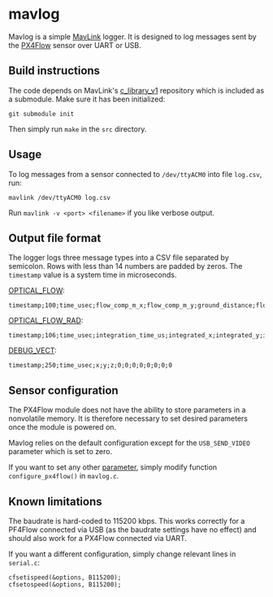 # mavlog

Mavlog is a simple [MavLink][1] logger. It is designed to log messages sent by
the [PX4Flow][2] sensor over UART or USB.

## Build instructions

The code depends on MavLink's [c_library_v1][3] repository which is included as
a submodule. Make sure it has been initialized:

```
git submodule init
```

Then simply run `make` in the `src` directory.

## Usage

To log messages from a sensor connected to `/dev/ttyACM0` into file `log.csv`,
run:

```
mavlink /dev/ttyACM0 log.csv
```

Run `mavlink -v <port> <filename>` if you like verbose output.

## Output file format

The logger logs three message types into a CSV file separated by semicolon. Rows
with less than 14 numbers are padded by zeros. The `timestamp` value is a system
time in microseconds.

[OPTICAL_FLOW][4]:
```
timestamp;100;time_usec;flow_comp_m_x;flow_comp_m_y;ground_distance;flow_x;flow_y;sensor_id;quality;0;0;0;0
```

[OPTICAL_FLOW_RAD][5]:
```
timestamp;106;time_usec;integration_time_us;integrated_x;integrated_y;integrated_xgyro;integrated_ygyro;integrated_zgyro;time_delta_distance_us;distance;temperature;sensor_id;quality
```

[DEBUG_VECT][6]:
```
timestamp;250;time_usec;x;y;z;0;0;0;0;0;0;0;0
```

## Sensor configuration

The PX4Flow module does not have the ability to store parameters in a
nonvolatile memory. It is therefore necessary to set desired parameters once the
module is powered on.

Mavlog relies on the default configuration except for the `USB_SEND_VIDEO`
parameter which is set to zero.

If you want to set any other [parameter][7], simply modify function
`configure_px4flow()` in `mavlog.c`.

## Known limitations

The baudrate is hard-coded to 115200 kbps. This works correctly for a PF4Flow
connected via USB (as the baudrate settings have no effect) and should also work
for a PX4Flow connected via UART.

If you want a different configuration, simply change relevant lines in
`serial.c`:

```
cfsetispeed(&options, B115200);
cfsetospeed(&options, B115200);
```

[1]: https://github.com/mavlink/mavlink
[2]: https://pixhawk.org/modules/px4flow
[3]: https://github.com/mavlink/c_library_v1
[4]: https://pixhawk.ethz.ch/mavlink/#OPTICAL_FLOW
[5]: https://pixhawk.ethz.ch/mavlink/#OPTICAL_FLOW_RAD
[6]: https://pixhawk.ethz.ch/mavlink/#DEBUG_VECT
[7]: https://pixhawk.org/dev/px4flow
